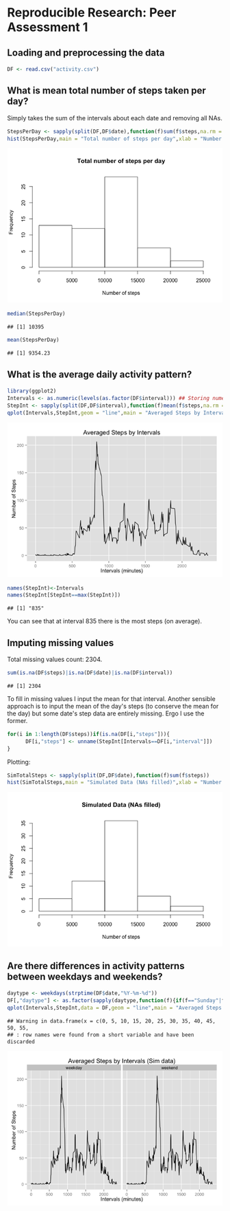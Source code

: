 # Reproducible Research: Peer Assessment 1


## Loading and preprocessing the data


```r
DF <- read.csv("activity.csv")
```



## What is mean total number of steps taken per day?

Simply takes the sum of the intervals about each date and removing all NAs.


```r
StepsPerDay <- sapply(split(DF,DF$date),function(f)sum(f$steps,na.rm = T))
hist(StepsPerDay,main = "Total number of steps per day",xlab = "Number of steps",ylab = "Frequency")
```

![](PA1_template_files/figure-html/unnamed-chunk-2-1.png) 

```r
median(StepsPerDay)
```

```
## [1] 10395
```

```r
mean(StepsPerDay)
```

```
## [1] 9354.23
```


## What is the average daily activity pattern?


```r
library(ggplot2)
Intervals <- as.numeric(levels(as.factor(DF$interval))) ## Storing numerically the interval values
StepInt <- sapply(split(DF,DF$interval),function(f)mean(f$steps,na.rm = T))
qplot(Intervals,StepInt,geom = "line",main = "Averaged Steps by Intervals",xlab = "Intervals (minutes)",ylab = "Number of Steps")
```

![](PA1_template_files/figure-html/unnamed-chunk-3-1.png) 

```r
names(StepInt)<-Intervals
names(StepInt[StepInt==max(StepInt)])
```

```
## [1] "835"
```

You can see that at interval 835 there is the most steps (on average).



## Imputing missing values

Total missing values count: 2304.


```r
sum(is.na(DF$steps)|is.na(DF$date)|is.na(DF$interval))
```

```
## [1] 2304
```

To fill in missing values I input the mean for that interval. Another sensible approach is to input the mean of the day's steps (to conserve the mean for the day) but some date's step data are entirely missing. Ergo I use the former.


```r
for(i in 1:length(DF$steps))if(is.na(DF[i,"steps"])){
      DF[i,"steps"] <- unname(StepInt[Intervals==DF[i,"interval"]])
}
```

Plotting:


```r
SimTotalSteps <- sapply(split(DF,DF$date),function(f)sum(f$steps))
hist(SimTotalSteps,main = "Simulated Data (NAs filled)",xlab = "Number of steps",ylab = "Frequency")
```

![](PA1_template_files/figure-html/unnamed-chunk-6-1.png) 



## Are there differences in activity patterns between weekdays and weekends?


```r
daytype <- weekdays(strptime(DF$date,"%Y-%m-%d"))
DF[,"daytype"] <- as.factor(sapply(daytype,function(f){if(f=="Sunday"|f=="Saturday"){"weekend" }else{"weekday"}}))
qplot(Intervals,StepInt,data = DF,geom = "line",main = "Averaged Steps by Intervals (Sim data)",xlab = "Intervals (minutes)",ylab = "Number of Steps",facets = .~daytype)
```

```
## Warning in data.frame(x = c(0, 5, 10, 15, 20, 25, 30, 35, 40, 45, 50, 55,
## : row names were found from a short variable and have been discarded
```

![](PA1_template_files/figure-html/unnamed-chunk-7-1.png) 

